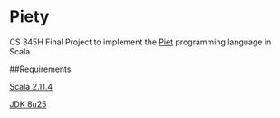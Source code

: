 Piety
=====

CS 345H Final Project to implement the [Piet](http://en.wikipedia.org/wiki/Esoteric_programming_language#Piet) programming language in Scala.

##Requirements

[Scala 2.11.4](http://www.scala-lang.org/download/)

[JDK 8u25](http://www.oracle.com/technetwork/java/javase/downloads/jdk8-downloads-2133151.html)
